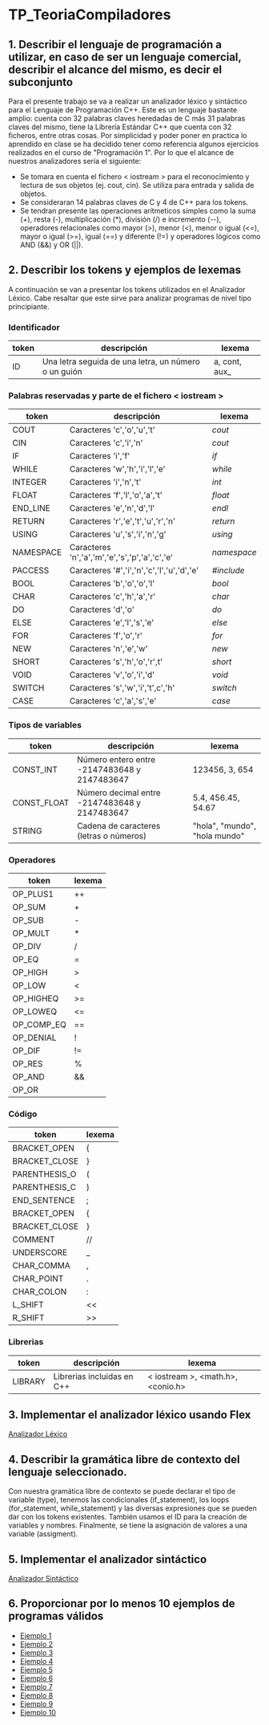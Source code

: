 # TP_TeoriaCompiladores
## 1. Describir el lenguaje de programación a utilizar, en caso de ser un lenguaje comercial, describir el alcance del mismo, es decir el subconjunto
Para el presente trabajo se va a realizar un analizador léxico y sintáctico para el Lenguaje de Programación C++. Este es un lenguaje bastante amplio: cuenta con 32 palabras claves heredadas de C más 31 palabras claves del mismo, tiene la Librería Estándar C++ que cuenta con 32 ficheros, entre otras cosas. 
Por simplicidad y poder poner en practica lo aprendido en clase se ha decidido tener como referencia algunos ejercicios realizados en el curso de "Programación 1". Por lo que el alcance de nuestros analizadores sería el siguiente:
* Se tomara en cuenta el fichero < iostream > para el reconocimiento y lectura de sus objetos (ej. cout, cin). Se utiliza para entrada y salida de objetos.
* Se consideraran 14 palabras claves de C y 4 de C++ para los tokens.
* Se tendran presente las operaciones arítmeticos simples como la suma (+), resta (-), multiplicación (*), división (/) e incremento (--), operadores relacionales como mayor (>), menor (<), menor o igual (<=), mayor o igual (>=), igual (==) y diferente (!=) y operadores lógicos como AND (&&) y OR (||).

## 2. Describir los tokens y ejemplos de lexemas
A continuación se van a presentar los tokens utilizados en el Analizador Léxico. Cabe resaltar que este sirve para analizar programas de nivel tipo principiante.

### Identificador
| token     | descripción                                           | lexema        |
|-----------|-------------------------------------------------------|---------------|
| ID        | Una letra seguida de una letra, un número o un guión  | a, cont, aux_ |

### Palabras reservadas y parte de el fichero < iostream >
| token     | descripción                                        | lexema      |
|-----------|----------------------------------------------------|-------------|
| COUT      | Caracteres 'c','o','u','t'                         | _cout_      |
| CIN       | Caracteres 'c','i','n'                             | _cout_      |
| IF        | Caracteres 'i','f'                                 | _if_        |
| WHILE     | Caracteres 'w','h','i','l','e'                     | _while_     |
| INTEGER   | Caracteres 'i','n','t'                             | _int_       |
| FLOAT     | Caracteres 'f','l','o','a','t'                     | _float_     |
| END_LINE  | Caracteres 'e','n','d','l'                         | _endl_      |
| RETURN    | Caracteres 'r','e','t','u','r','n'                 | _return_    |
| USING     | Caracteres 'u','s','i','n','g'                     | _using_     |
| NAMESPACE | Caracteres 'n','a','m','e','s','p','a','c','e'     | _namespace_ |
| PACCESS   | Caracteres '#','i','n','c','l','u','d','e'         | _#include_  |
| BOOL      | Caracteres 'b','o','o','l'                         | _bool_      |
| CHAR      | Caracteres 'c','h','a','r'                         | _char_      |
| DO        | Caracteres 'd','o'                                 | _do_        |
| ELSE      | Caracteres 'e','l','s','e'                         | _else_      |
| FOR       | Caracteres 'f','o','r'                             | _for_       |
| NEW       | Caracteres 'n','e','w'                             | _new_       |
| SHORT     | Caracteres 's','h','o','r',t'                      | _short_     |
| VOID      | Caracteres 'v','o','i','d'                         | _void_      |
| SWITCH    | Caracteres 's','w','i','t',c','h'                  | _switch_    |
| CASE      | Caracteres 'c','a','s','e'                         | _case_      |

### Tipos de variables
| token      | descripción                                      | lexema                        |
|------------|--------------------------------------------------|-------------------------------|
| CONST_INT  | Número entero entre -2147483648 y 2147483647     | 123456, 3, 654                |
| CONST_FLOAT| Número decimal entre -2147483648 y 2147483647    | 5.4, 456.45, 54.67            |
| STRING     | Cadena de caracteres (letras o números)          | "hola", "mundo", "hola mundo" |

### Operadores
| token      | lexema |
|------------|--------|
| OP_PLUS1   | ++     |
| OP_SUM     | +      |
| OP_SUB     | -      |
| OP_MULT    | *      |
| OP_DIV     | /      |
| OP_EQ      | =      |
| OP_HIGH    | >      |
| OP_LOW     | <      |
| OP_HIGHEQ  | >=     |
| OP_LOWEQ   | <=     |
| OP_COMP_EQ | ==     |
| OP_DENIAL  | !      |
| OP_DIF     | !=     |
| OP_RES     | %      |
| OP_AND     | &&     |
| OP_OR      | ||     |

### Código
| token          | lexema |
|----------------|--------|
| BRACKET_OPEN   | {      |
| BRACKET_CLOSE  | }      |
| PARENTHESIS_O  | (      |
| PARENTHESIS_C  | )      |
| END_SENTENCE   | ;      |
| BRACKET_OPEN   | {      |
| BRACKET_CLOSE  | }      |
| COMMENT        | //     |
| UNDERSCORE     | _      |
| CHAR_COMMA     | ,      |
| CHAR_POINT     | .      |
| CHAR_COLON     | :      |
| L_SHIFT        | <<     |
| R_SHIFT        | >>     |

### Librerias
| token     | descripción                | lexema                              |
|-----------|----------------------------|-------------------------------------|
| LIBRARY   | Librerias incluidas en C++ | < iostream >, <math.h>, <conio.h>     |

## 3. Implementar el analizador léxico usando Flex
[Analizador Léxico](AnalizadorLexico.l)

## 4. Describir la gramática libre de contexto del lenguaje seleccionado.
Con nuestra gramática libre de contexto se puede declarar el tipo de variable (type), tenemos las condicionales (if_statement), los loops (for_statement, while_statement) y las diversas expresiones que se pueden dar con los tokens existentes. También usamos el ID para la creación de variables y nombres. Finalmente, se tiene la asignación de valores a una variable (assigment).

## 5. Implementar el analizador sintáctico
[Analizador Sintáctico](AnalizadorSintactico.y)

## 6. Proporcionar por lo menos 10 ejemplos de programas válidos 
- [Ejemplo 1](prueba1.cpp)  
- [Ejemplo 2](prueba2.cpp)  
- [Ejemplo 3](prueba3.cpp)  
- [Ejemplo 4](prueba4.cpp)  
- [Ejemplo 5](prueba5.cpp)  
- [Ejemplo 6](prueba6.cpp)  
- [Ejemplo 7](prueba7.cpp)  
- [Ejemplo 8](prueba8.cpp)  
- [Ejemplo 9](prueba9.cpp)  
- [Ejemplo 10](prueba10.cpp)  
